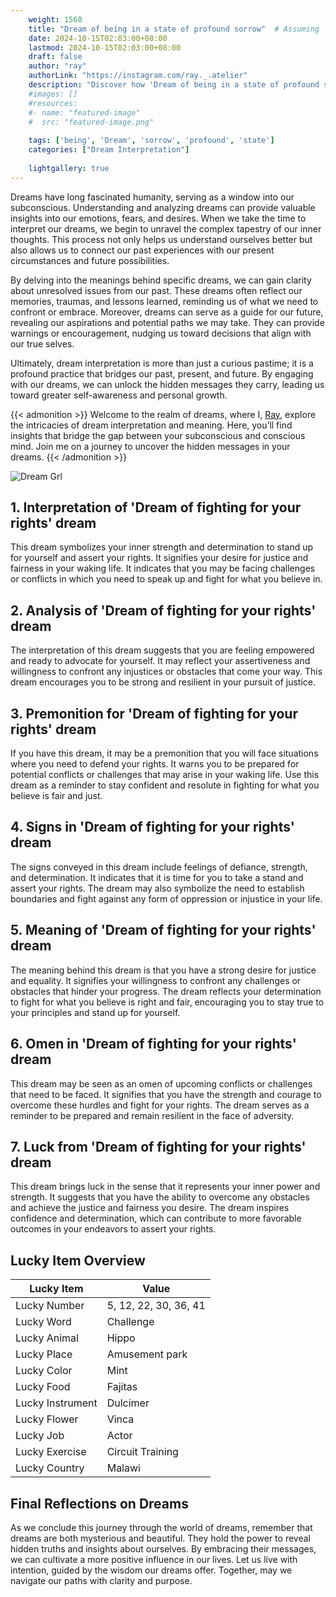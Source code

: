 ```yaml
---
    weight: 1568
    title: "Dream of being in a state of profound sorrow"  # Assuming 'title' column exists
    date: 2024-10-15T02:03:00+08:00
    lastmod: 2024-10-15T02:03:00+08:00
    draft: false
    author: "ray"
    authorLink: "https://instagram.com/ray._.atelier"
    description: "Discover how 'Dream of being in a state of profound sorrow' can interpret your future and uncover its significant meanings in your life."
    #images: []
    #resources:
    #- name: "featured-image"
    #  src: "featured-image.png"
    
    tags: ['being', 'Dream', 'sorrow', 'profound', 'state']
    categories: ["Dream Interpretation"]
    
    lightgallery: true
---
```

    
Dreams have long fascinated humanity, serving as a window into our subconscious. Understanding and analyzing dreams can provide valuable insights into our emotions, fears, and desires. When we take the time to interpret our dreams, we begin to unravel the complex tapestry of our inner thoughts. This process not only helps us understand ourselves better but also allows us to connect our past experiences with our present circumstances and future possibilities.

By delving into the meanings behind specific dreams, we can gain clarity about unresolved issues from our past. These dreams often reflect our memories, traumas, and lessons learned, reminding us of what we need to confront or embrace. Moreover, dreams can serve as a guide for our future, revealing our aspirations and potential paths we may take. They can provide warnings or encouragement, nudging us toward decisions that align with our true selves.

Ultimately, dream interpretation is more than just a curious pastime; it is a profound practice that bridges our past, present, and future. By engaging with our dreams, we can unlock the hidden messages they carry, leading us toward greater self-awareness and personal growth.

{{< admonition >}}
Welcome to the realm of dreams, where I, [Ray](https://instagram.com/ray._.atelier), explore the intricacies of dream interpretation and meaning. Here, you’ll find insights that bridge the gap between your subconscious and conscious mind. Join me on a journey to uncover the hidden messages in your dreams.
{{< /admonition >}}

![Dream Grl](https://cdn.pixabay.com/photo/2017/11/02/03/35/gothic-2910057_1280.jpg "Dream Grl")

## 1. Interpretation of 'Dream of fighting for your rights' dream
 This dream symbolizes your inner strength and determination to stand up for yourself and assert your rights. It signifies your desire for justice and fairness in your waking life. It indicates that you may be facing challenges or conflicts in which you need to speak up and fight for what you believe in.

## 2. Analysis of 'Dream of fighting for your rights' dream
 The interpretation of this dream suggests that you are feeling empowered and ready to advocate for yourself. It may reflect your assertiveness and willingness to confront any injustices or obstacles that come your way. This dream encourages you to be strong and resilient in your pursuit of justice.

## 3. Premonition for 'Dream of fighting for your rights' dream
 If you have this dream, it may be a premonition that you will face situations where you need to defend your rights. It warns you to be prepared for potential conflicts or challenges that may arise in your waking life. Use this dream as a reminder to stay confident and resolute in fighting for what you believe is fair and just.

## 4. Signs in 'Dream of fighting for your rights' dream
 The signs conveyed in this dream include feelings of defiance, strength, and determination. It indicates that it is time for you to take a stand and assert your rights. The dream may also symbolize the need to establish boundaries and fight against any form of oppression or injustice in your life.

## 5. Meaning of 'Dream of fighting for your rights' dream
 The meaning behind this dream is that you have a strong desire for justice and equality. It signifies your willingness to confront any challenges or obstacles that hinder your progress. The dream reflects your determination to fight for what you believe is right and fair, encouraging you to stay true to your principles and stand up for yourself.

## 6. Omen in 'Dream of fighting for your rights' dream
 This dream may be seen as an omen of upcoming conflicts or challenges that need to be faced. It signifies that you have the strength and courage to overcome these hurdles and fight for your rights. The dream serves as a reminder to be prepared and remain resilient in the face of adversity.

## 7. Luck from 'Dream of fighting for your rights' dream
 This dream brings luck in the sense that it represents your inner power and strength. It suggests that you have the ability to overcome any obstacles and achieve the justice and fairness you desire. The dream inspires confidence and determination, which can contribute to more favorable outcomes in your endeavors to assert your rights.

## Lucky Item Overview
| Lucky Item          | Value              |
|---------------|--------------------|
| Lucky Number        | 5, 12, 22, 30, 36, 41  |
| Lucky Word          | Challenge |
| Lucky Animal        | Hippo |
| Lucky Place         | Amusement park     |
| Lucky Color         | Mint     |
| Lucky Food          | Fajitas      |
| Lucky Instrument    | Dulcimer |
| Lucky Flower        | Vinca    |
| Lucky Job           | Actor       |
| Lucky Exercise      | Circuit Training  |
| Lucky Country       | Malawi    |


##  Final Reflections on Dreams

As we conclude this journey through the world of dreams, remember that dreams are both mysterious and beautiful. They hold the power to reveal hidden truths and insights about ourselves. By embracing their messages, we can cultivate a more positive influence in our lives. Let us live with intention, guided by the wisdom our dreams offer. Together, may we navigate our paths with clarity and purpose.

